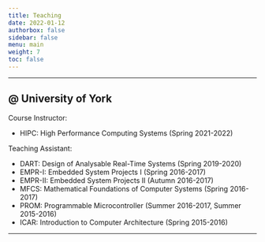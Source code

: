 ```yaml
---
title: Teaching
date: 2022-01-12
authorbox: false
sidebar: false
menu: main
weight: 7
toc: false
---
```


---

## @ University of York

Course Instructor:

- HIPC: High Performance Computing Systems (Spring 2021-2022)

Teaching Assistant:

- DART: Design of Analysable Real-Time Systems (Spring 2019-2020)
- EMPR-I: Embedded System Projects I (Spring 2016-2017)
- EMPR-II: Embedded System Projects II (Autumn 2016-2017)
- MFCS: Mathematical Foundations of Computer Systems (Spring 2016-2017)
- PROM: Programmable Microcontroller (Summer 2016-2017, Summer 2015-2016)
- ICAR: Introduction to Computer Architecture (Spring 2015-2016)


---
